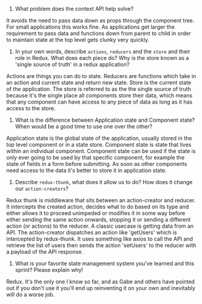 1. What problem does the context API help solve?

It avoids the need to pass data down as props through the component tree. For small applications this works fine. As applications get larger the requirement to pass data and functions down from parent to child in order to maintain state at the top level gets clunky very quickly.

1. In your own words, describe `actions`, `reducers` and the `store` and their role in Redux. What does each piece do? Why is the store known as a 'single source of truth' in a redux application?

Actions are things you can do to state. Reducers are functions which take in an action and current state and return new state. Store is the current state of the application. The store is referred to as the the single source of truth because it's the single place all components store their data, which means that any component can have access to any piece of data as long as it has access to the store.

1. What is the difference between Application state and Component state? When would be a good time to use one over the other?

Application state is the global state of the application, usually stored in the top level component or in a state store. Component state is state that lives within an individual component. Component state can be used if the state is only ever going to be used by that specific component, for example the state of fields in a form before submitting. As soon as other components need access to the data it's better to store it in application state.

1. Describe `redux-thunk`, what does it allow us to do? How does it change our `action-creators`?

Redux thunk is middleware that sits between an action-creator and reducer. It intercepts the created action, decides what to do based on its type and either allows it to proceed unimpeded or modifies it in some way before either sending the same action onwards, stopping it or sending a different action (or actions) to the reducer. A classic usecase is getting data from an API. The action-creator dispatches an action like 'getUsers' which is intercepted by redux-thunk. It uses something like axios to call the API and retrieve the list of users then sends the action 'setUsers' to the reducer with a payload of the API response.

1. What is your favorite state management system you've learned and this sprint? Please explain why!

Redux. It's the only one I know so far, and as Gabe and others have pointed out if you don't use it you'll end up reinventing it on your own and inevitably will do a worse job.
